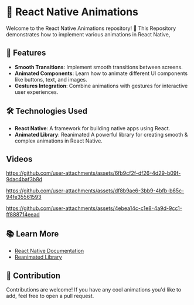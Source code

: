 # 🎨 React Native Animations
Welcome to the React Native Animations repository! 🚀 This Repository demonstrates how to implement various animations in React Native,
## 🌟 Features
* <b>Smooth Transitions</b>: Implement smooth transitions between screens.
* <b>Animated Components</b>: Learn how to animate different UI components like buttons, text, and images.
* <b>Gestures Integration</b>: Combine animations with gestures for interactive user experiences.
## 🛠️ Technologies Used
* <b>React Native</b>: A framework for building native apps using React.
* <b>Animated Library</b>: Reanimated A powerful library for creating smooth & complex animations in React Native.
## Videos 


https://github.com/user-attachments/assets/6fb9cf2f-df26-4d29-b09f-9dac4baf3b8d


https://github.com/user-attachments/assets/df8b9ae6-3bb9-4bfb-b65c-94fe35561593



https://github.com/user-attachments/assets/4ebea14c-c1e8-4a9d-9cc1-ff888714eead



## 📚 Learn More
* <a href='https://reactnative.dev/' alt='documentation link' > React Native Documentation</a>
* <a href='https://docs.swmansion.com/react-native-reanimated/' alt='library link'>Reanimated Library</a>
## 👥 Contribution
Contributions are welcome! If you have any cool animations you'd like to add, feel free to open a pull request.

